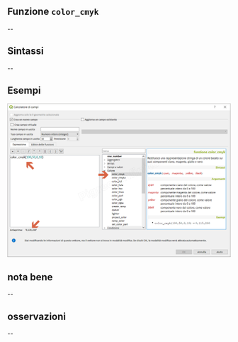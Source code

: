 ## Funzione `color_cmyk`

--

## Sintassi

--

## Esempi

<img src="/img/colore/color_cmyk/color_cmyk1.png">

## nota bene

--

## osservazioni

--